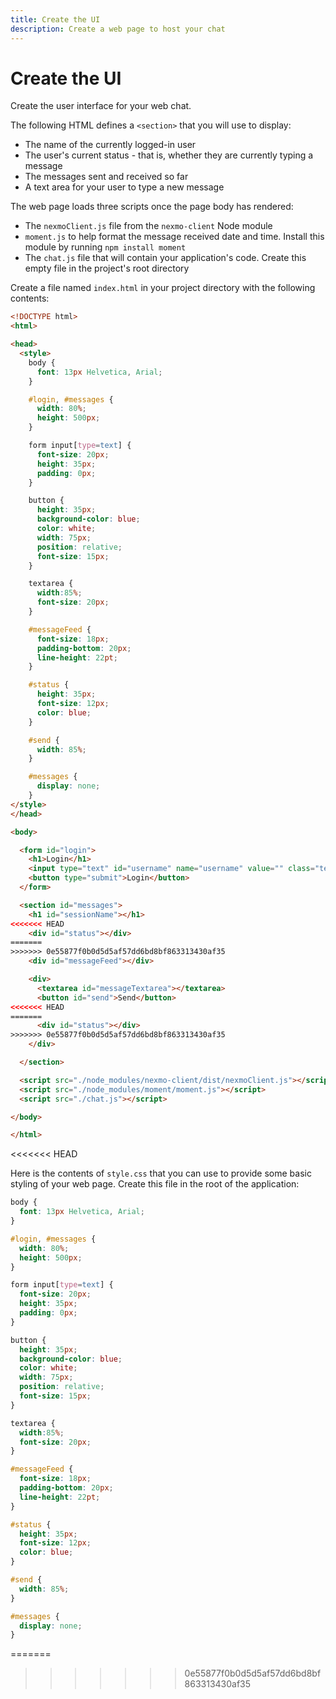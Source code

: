 ```yaml
---
title: Create the UI
description: Create a web page to host your chat
---
```


# Create the UI

Create the user interface for your web chat.

The following HTML defines a `<section>` that you will use to display:

* The name of the currently logged-in user
* The user's current status - that is, whether they are currently typing a message
* The messages sent and received so far
* A text area for your user to type a new message

The web page loads three scripts once the page body has rendered:

* The `nexmoClient.js` file from the `nexmo-client` Node module
* `moment.js` to help format the message received date and time. Install this module by running `npm install moment`
* The `chat.js` file that will contain your application's code. Create this empty file in the project's root directory

Create a file named `index.html` in your project directory with the following contents:

```html
<!DOCTYPE html>
<html>

<head>
  <style>
    body {
      font: 13px Helvetica, Arial;
    }

    #login, #messages {
      width: 80%;
      height: 500px;
    }

    form input[type=text] {
      font-size: 20px;
      height: 35px;
      padding: 0px;
    }

    button {
      height: 35px;
      background-color: blue;
      color: white;
      width: 75px;
      position: relative;
      font-size: 15px;
    }

    textarea {
      width:85%;
      font-size: 20px;
    }

    #messageFeed {
      font-size: 18px;
      padding-bottom: 20px;
      line-height: 22pt;
    }

    #status {
      height: 35px;
      font-size: 12px;
      color: blue;
    }

    #send {
      width: 85%;
    }

    #messages {
      display: none;
    }
</style>
</head>

<body>

  <form id="login">
    <h1>Login</h1>
    <input type="text" id="username" name="username" value="" class="textbox">
    <button type="submit">Login</button>
  </form>

  <section id="messages">
    <h1 id="sessionName"></h1>
<<<<<<< HEAD
    <div id="status"></div>
=======
>>>>>>> 0e55877f0b0d5d5af57dd6bd8bf863313430af35
    <div id="messageFeed"></div>

    <div>
      <textarea id="messageTextarea"></textarea>
      <button id="send">Send</button>
<<<<<<< HEAD
=======
      <div id="status"></div>
>>>>>>> 0e55877f0b0d5d5af57dd6bd8bf863313430af35
    </div>

  </section>

  <script src="./node_modules/nexmo-client/dist/nexmoClient.js"></script>
  <script src="./node_modules/moment/moment.js"></script>
  <script src="./chat.js"></script>

</body>

</html>
```
<<<<<<< HEAD

Here is the contents of `style.css` that you can use to provide some basic styling of your web page. Create this file in the root of the application:

```css
body {
  font: 13px Helvetica, Arial;
}

#login, #messages {
  width: 80%;
  height: 500px;
}

form input[type=text] {
  font-size: 20px;
  height: 35px;
  padding: 0px;
}

button {
  height: 35px;
  background-color: blue;
  color: white;
  width: 75px;
  position: relative;
  font-size: 15px;
}

textarea {
  width:85%;
  font-size: 20px;
}

#messageFeed {
  font-size: 18px;
  padding-bottom: 20px;
  line-height: 22pt;
}

#status {
  height: 35px;
  font-size: 12px;
  color: blue;
}

#send {
  width: 85%;
}

#messages {
  display: none;
}
```
=======
>>>>>>> 0e55877f0b0d5d5af57dd6bd8bf863313430af35
